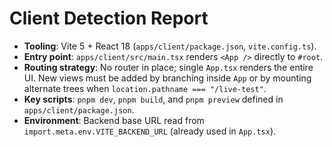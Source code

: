 # Client Detection Report

- **Tooling**: Vite 5 + React 18 (`apps/client/package.json`, `vite.config.ts`).
- **Entry point**: `apps/client/src/main.tsx` renders `<App />` directly to `#root`.
- **Routing strategy**: No router in place; single `App.tsx` renders the entire UI. New views must be added by branching inside `App` or by mounting alternate trees when `location.pathname === "/live-test"`.
- **Key scripts**: `pnpm dev`, `pnpm build`, and `pnpm preview` defined in `apps/client/package.json`.
- **Environment**: Backend base URL read from `import.meta.env.VITE_BACKEND_URL` (already used in `App.tsx`).
